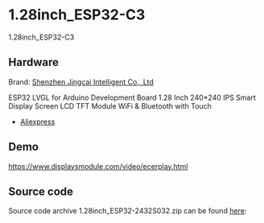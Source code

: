 # 1.28inch_ESP32-C3
1.28inch_ESP32-C3

## Hardware
Brand: [Shenzhen Jingcai Intelligent Co., Ltd](https://www.displaysmodule.com)

ESP32 LVGL for Arduino Development Board 1.28 Inch 240*240 IPS Smart Display Screen LCD TFT Module WiFi & Bluetooth with Touch
 * [Aliexpress](https://www.aliexpress.com/item/1005005561489118.html)

## Demo
https://www.displaysmodule.com/video/ecerplay.html

## Source code
Source code archive 1.28inch_ESP32-2432S032.zip can be found [here](http://pan.jczn1688.com/1/ESP32%20module): 
